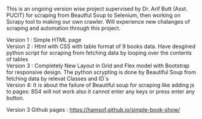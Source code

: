 This is an ongoing version wise project supervised by Dr. Arif Butt (Asst. PUCIT) for scraping from Beautful Soup to Selenium, then working on Scrapy tool to making our own crawler. Will experience new chalanges of scraping and automation through this project.

Version 1 : Simple HTML page <br>
Version 2 : Html with CSS with table format of 9 books data. Have desgined python script for scraping from fetching data by looping over the contents of tables<br>
Version 3 : Completely New Layout in Grid and Flex model with Bootstrap for responsive design. The python scrypting is done by Beautiful Soup from fetching data by relevat Classes and ID`s <br>
Version 4: It is about the failure of Beautiful soup for scraping like adding js to pages: BS4 will not work also it cannot enter any keys or press enter any button.<br>

Version 3 Github pages : https://hamsof.github.io/simple-book-show/
